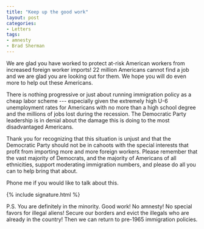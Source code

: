 ```yaml
---
title: "Keep up the good work"
layout: post
categories:
- Letters
tags:
- amnesty
- Brad Sherman
---
```


We are glad you have worked to protect at-risk American workers from increased foreign worker imports! 22 million Americans cannot find a job and we are glad you are looking out for them. We hope you will do even more to help out these Americans.

There is nothing progressive or just about running immigration policy as a cheap labor scheme --- especially given the extremely high U-6 unemployment rates for Americans with no more than a high school degree and the millions of jobs lost during the recession. The Democratic Party leadership is in denial about the damage this is doing to the most disadvantaged Americans.

Thank you for recognizing that this situation is unjust and that the Democratic Party should not be in cahoots with the special interests that profit from importing more and more foreign workers. Please remember that the vast majority of Democrats, and the majority of Americans of all ethnicities, support moderating immigration numbers, and please do all you can to help bring that about.

Phone me if you would like to talk about this.

{% include signature.html %}

P.S. You are definitely in the minority. Good work! No amnesty! No special favors for illegal aliens! Secure our borders and evict the illegals who are already in the country! Then we can return to pre-1965 immigration policies.